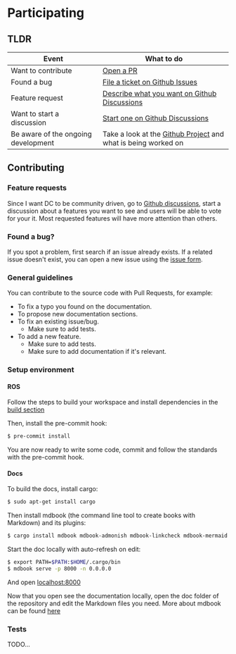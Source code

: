 # Participating

## TLDR

| Event                               | What to do                                                                                                                                    |
| ----------------------------------- | --------------------------------------------------------------------------------------------------------------------------------------------- |
| Want to contribute                  | [Open a PR](https://github.com/Minipada/ros2_data_collection/pulls)                                                                           |
| Found a bug                         | [File a ticket on Github Issues](https://github.com/Minipada/ros2_data_collection/issues/new?assignees=&labels=bug&template=issues.md&title=) |
| Feature request                     | [Describe what you want on Github Discussions](https://github.com/Minipada/ros2_data_collection/discussions)                                  |
| Want to start a discussion          | [Start one on Github Discussions](https://github.com/Minipada/ros2_data_collection/discussions)                                               |
| Be aware of the ongoing development | Take a look at the [Github Project](https://github.com/users/Minipada/projects/1) and what is being worked on                                 |

## Contributing

### Feature requests

Since I want DC to be community driven, go to [Github discussions](https://ros2-data-collection.hellonext.co), start a discussion about a features you want to see and users will be able to vote for your it. Most requested features will have more attention than others.

### Found a bug?

If you spot a problem, first search if an issue already exists. If a related issue doesn't exist, you can open a new issue using the [issue form](https://github.com/Minipada/ros2_data_collection/issues/new?assignees=&labels=bug&template=bug_report.md&title=).

### General guidelines

You can contribute to the source code with Pull Requests, for example:

* To fix a typo you found on the documentation.
* To propose new documentation sections.
* To fix an existing issue/bug.
  * Make sure to add tests.
* To add a new feature.
  * Make sure to add tests.
  * Make sure to add documentation if it's relevant.


### Setup environment
#### ROS
Follow the steps to build your workspace and install dependencies in the [build section](./build.md)

Then, install the pre-commit hook:

```bash
$ pre-commit install
```

You are now ready to write some code, commit and follow the standards with the pre-commit hook.

#### Docs

To build the docs, install cargo:

```bash
$ sudo apt-get install cargo
```

Then install mdbook (the command line tool to create books with Markdown) and its plugins:

```bash
$ cargo install mdbook mdbook-admonish mdbook-linkcheck mdbook-mermaid
```

Start the doc locally with auto-refresh on edit:

```bash
$ export PATH=$PATH:$HOME/.cargo/bin
$ mdbook serve -p 8000 -n 0.0.0.0
```

And open [localhost:8000](http://localhost:8000)

Now that you open see the documentation locally, open the doc folder of the repository and edit the Markdown files you need. More about mdbook can be found [here](https://rust-lang.github.io/mdBook/guide/installation.html)


### Tests
TODO...
